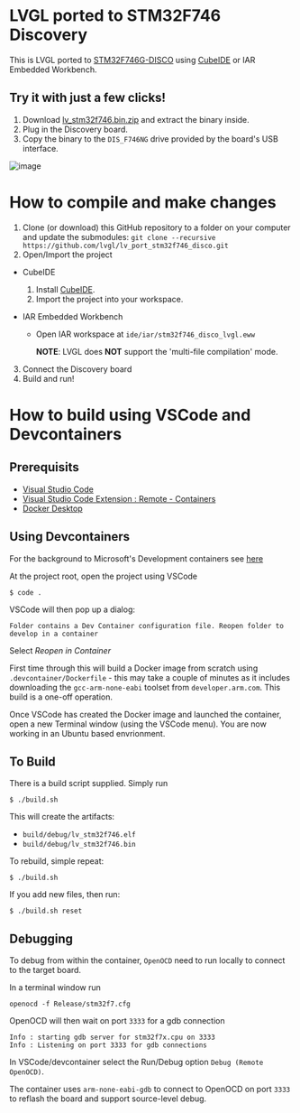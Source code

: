 # LVGL ported to STM32F746 Discovery

This is LVGL ported to [STM32F746G-DISCO](https://www.st.com/en/evaluation-tools/32f746gdiscovery.html) using 
[CubeIDE](https://www.st.com/en/development-tools/stm32cubeide.html) or IAR Embedded Workbench.

## Try it with just a few clicks!

1. Download [lv_stm32f746.bin.zip](https://nightly.link/lvgl/lv_port_stm32f746_disco/workflows/stm32_port/master/lv_stm32f746.bin.zip) and extract the binary inside.
2. Plug in the Discovery board.
3. Copy the binary to the `DIS_F746NG` drive provided by the board's USB interface.

![image](https://user-images.githubusercontent.com/42941056/103720909-71ef5400-4f9a-11eb-8d31-0420c5794b52.png)


# How to compile and make changes
1. Clone (or download) this GitHub repository to a folder on your computer and update the submodules:
`git clone --recursive https://github.com/lvgl/lv_port_stm32f746_disco.git`
2. Open/Import the project
  * CubeIDE
    1. Install [CubeIDE](https://www.st.com/en/development-tools/stm32cubeide.html).
    2. Import the project into your workspace.
  * IAR Embedded Workbench

    * Open IAR workspace at `ide/iar/stm32f746_disco_lvgl.eww`

      **NOTE**: LVGL does **NOT** support the 'multi-file compilation' mode.
3. Connect the Discovery board
4. Build and run!

# How to build using VSCode and Devcontainers

## Prerequisits
* [Visual Studio Code](https://code.visualstudio.com/Download)
* [Visual Studio Code Extension : Remote - Containers](https://marketplace.visualstudio.com/items?itemName=ms-vscode-remote.remote-containers) 
* [Docker Desktop](https://docs.docker.com/desktop/)

## Using Devcontainers
For the background to Microsoft's Development containers see [here](https://code.visualstudio.com/docs/remote/containers)

At the project root, open the project using VSCode
```
$ code .
```

VSCode will then pop up a dialog:
```
Folder contains a Dev Container configuration file. Reopen folder to develop in a container
```
Select *Reopen in Container*

First time through this will build a Docker image from scratch using `.devcontainer/Dockerfile` - this may take a couple of minutes as it includes downloading the `gcc-arm-none-eabi` toolset from `developer.arm.com`. This build is a one-off operation.

Once VSCode has created the Docker image and launched the container, open a new Terminal window (using the VSCode menu). You are now working in an Ubuntu based envrionment.

## To Build

There is a build script supplied. Simply run
```
$ ./build.sh
```
This will create the artifacts:

* `build/debug/lv_stm32f746.elf` 
* `build/debug/lv_stm32f746.bin`

To rebuild, simple repeat:
```
$ ./build.sh
```

If you add new files, then run:
```
$ ./build.sh reset
```


## Debugging

To debug from within the container, `OpenOCD` need to run locally to connect to the target board.

In a terminal window run
```
openocd -f Release/stm32f7.cfg
```
OpenOCD will then wait on port `3333` for a gdb connection
```
Info : starting gdb server for stm32f7x.cpu on 3333
Info : Listening on port 3333 for gdb connections
```

In VSCode/devcontainer select the Run/Debug option `Debug (Remote OpenOCD)`. 

The container uses `arm-none-eabi-gdb` to connect to OpenOCD on port `3333` to reflash the board and support source-level debug.
